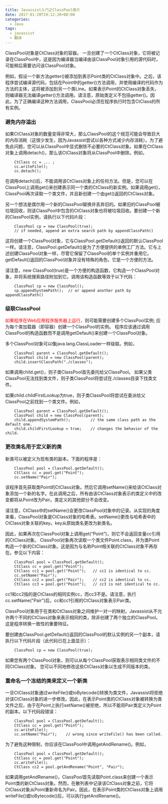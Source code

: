 ```yaml
---
title: Javassist入门之ClassPool简介
date: 2017-01-20T19:12:20+08:00
categories:
  - Java
tags:
  - javassist
  - 翻译
---
```


ClassPool对象是CtClass对象的容器。 一旦创建了一个CtClass对象，它将被记录在ClassPool中，这是因为编译器当编译由该ClassPool对象引用的源代码时，可能稍后需要访问该ClassPool对象。

例如，假设一个新方法getter()被添加到表示Point类的CtClass对象中。之后，该程序尝试编译源代码，包括在Point中的getter()方法调用，并使用编译的代码作为方法的主体，这将被添加到另一个类Line。如果表示Point的CtClass对象丢失，则编译器无法编译getter()方法调用。请注意，原始类定义不包括getter()。因此，为了正确编译这种方法调用，ClassPool必须在程序执行时包含CtClass的所有实例。

### 避免内存溢出

如果CtClass对象的数量变得非常大，那么ClassPool的这个规范可能会导致巨大的内存消耗（这很少发生，因为Javassist尝试以各种方式减少内存消耗）。为了避免此问题，您可以从ClassPool中显式删除不必要的CtClass对象。如果在CtClass对象上调用detach()，那么该CtClass对象将从ClassPool中删除。例如，

```
	CtClass cc = ... ;
	cc.writeFile();
	cc.detach();
```

在调用detach()后，不能调用该CtClass对象上的任何方法。但是，您可以在ClassPool上调用get()来创建表示同一个类的CtClass的新实例。如果调用get()，ClassPool再次读取一个类文件，并且新创建一个由get()返回的CtClass对象。

另一个想法是偶尔用一个新的ClassPool替换并丢弃旧的。如果旧的ClassPool被垃圾回收，则该ClassPool中包含的CtClass对象也将被垃圾回收。要创建一个新的ClassPool实例，请执行以下代码片段：

```
	ClassPool cp = new ClassPool(true);
	// if needed, append an extra search path by appendClassPath()
```

这将创建一个ClassPool对象，它与ClassPool.getDefault()返回的默认ClassPool一样。请注意，ClassPool.getDefault()是为了方便提供的单例工厂方法。它与上述创建ClassPool对象一样，尽管它保留了ClassPool的单个实例并重用它。getDefault()返回的ClassPool对象并没有特殊的角色，它是一个方便的方法。

请注意，new ClassPool(true)是一个方便的构造函数，它构造一个ClassPool对象，并将系统搜索路径附加到它。调用该构造函数等效于以下代码：

```
	ClassPool cp = new ClassPool();
	cp.appendSystemPath();  // or append another path by appendClassPath()
```

### 级联ClassPool

<font color="red">如果程序在Web应用程序服务器上运行，</font>则可能需要创建多个ClassPool实例; 应为每个类加载器（即容器）创建一个ClassPool的实例。 程序应该通过调用ClassPool的构造函数而不是调用getDefault()来创建一个ClassPool对象。

多个ClassPool对象可以像java.lang.ClassLoader一样级联。例如，

```
	ClassPool parent = ClassPool.getDefault();
	ClassPool child = new ClassPool(parent);
	child.insertClassPath("./classes");
```

如果调用child.get()，则子类ClassPool首先委托给父ClassPool。 如果父类ClassPool无法找到类文件，则子类ClassPool将尝试在./classes目录下找类文件。

如果child.childFirstLookup为true，则子类ClassPool将尝试在委派给父ClassPool之前找到一个类文件。例如，

```
	ClassPool parent = ClassPool.getDefault();
	ClassPool child = new ClassPool(parent);
	child.appendSystemPath();         // the same class path as the default one.
	child.childFirstLookup = true;    // changes the behavior of the child.
```

### 更改类名用于定义新的类

新类可以被定义为现有类的副本。下面的程序是：

```
	ClassPool pool = ClassPool.getDefault();
	CtClass cc = pool.get("Point");
	cc.setName("Pair");
```

该程序首先获取类Point的CtClass对象。然后它调用setName()来给该CtClass对象添加一个新的名字。在此调用之后，所有由该CtClass对象表示的类定义中的改变都将从Point改为Pair。类定义的其他部分不会改变。

请注意，CtClass中的setName()会更改ClassPool对象中的记录。从实现的角度来看，ClassPool对象是CtClass对象的哈希表。setName()更改与哈希表中的CtClass对象关联的key。key从原始类名更改为新类名。

因此，如果再次在ClassPool对象上调用get(“Point”)，则它不会返回变量cc引用的CtClass对象。 ClassPool对象再次读取一个类文件Point.class，并为类Point构造一个新的CtClass对象。这是因为与名称Point相关联的CtClass对象不再存在。参见以下内容：

```
	ClassPool pool = ClassPool.getDefault();
	CtClass cc = pool.get("Point");
	CtClass cc1 = pool.get("Point");   // cc1 is identical to cc.
	cc.setName("Pair");
	CtClass cc2 = pool.get("Pair");    // cc2 is identical to cc.
	CtClass cc3 = pool.get("Point");   // cc3 is not identical to cc.
```

cc1和cc2指的是CtClass的相同实例cc，而cc3不是。请注意，执行cc.setName("Pair")后，cc和cc1引用的CtClass对象表示Pair类。

ClassPool对象用于在类和CtClass对象之间维护一对一的映射。Javassist从不允许两个不同的CtClass对象来表示相同的类，除非创建了两个独立的ClassPool。这是程序转换一致性的重要特征。

要创建由ClassPool.getDefault()返回的ClassPool的默认实例的另一个副本，请执行以下代码片段（此代码已在上面显示）：

```
	ClassPool cp = new ClassPool(true);
```

如果您有两个ClassPool对象，则可以从每个ClassPool获取表示相同类文件的不同CtClass对象。 您可以不同地修改这些CtClass对象以生成不同版本的类。

### 重命名一个冻结的类来定义一个新类

一旦CtClass对象通过writeFile()或toBytecode()转换为类文件，Javassist将拒绝对该CtClass对象的进一步修改。因此，在表示Point类的CtClass对象被转换为类文件之后，由于在Point上执行setName()被拒绝，所以不能将Pair类定义为Point的副本。以下代码段错误：

```
	ClassPool pool = ClassPool.getDefault();
	CtClass cc = pool.get("Point");
	cc.writeFile();
	cc.setName("Pair");    // wrong since writeFile() has been called.
```

为了避免这种限制，你应该在ClassPool中调用getAndRename()。例如，

```
	ClassPool pool = ClassPool.getDefault();
	CtClass cc = pool.get("Point");
	cc.writeFile();
	CtClass cc2 = pool.getAndRename("Point", "Pair");
```

如果调用getAndRename()，ClassPool首先读取Point.class来创建一个表示Point类的新CtClass对象。然而，在散列表中记录该CtClass对象之前，它将CtClass对象从Point重新命名为Pair。因此，在表示Point类的CtClass对象上调用writeFile()或toBytecode()后，可以执行getAndRename()。

